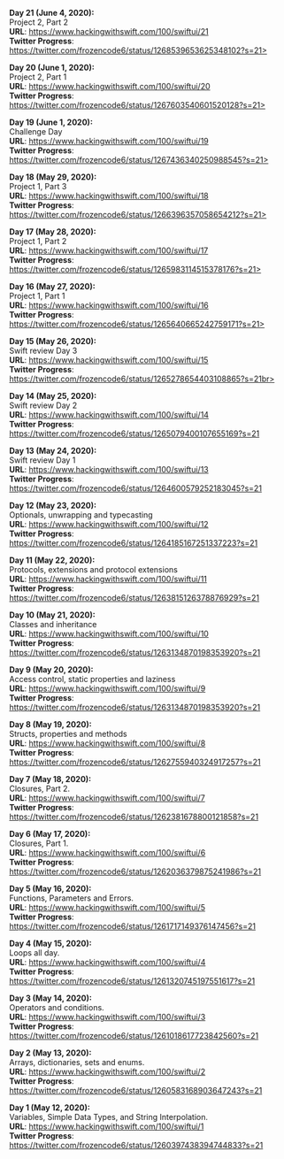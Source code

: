 
<strong>Day 21 (June 4, 2020):</strong><br> 
Project 2, Part 2<br>
<strong>URL</strong>: https://www.hackingwithswift.com/100/swiftui/21<br>
<strong>Twitter Progress</strong>: https://twitter.com/frozencode6/status/1268539653625348102?s=21>

<strong>Day 20 (June 1, 2020):</strong><br> 
Project 2, Part 1<br>
<strong>URL</strong>: https://www.hackingwithswift.com/100/swiftui/20<br>
<strong>Twitter Progress</strong>: https://twitter.com/frozencode6/status/1267603540601520128?s=21>

<strong>Day 19 (June 1, 2020):</strong><br> 
Challenge Day<br>
<strong>URL</strong>: https://www.hackingwithswift.com/100/swiftui/19<br>
<strong>Twitter Progress</strong>: https://twitter.com/frozencode6/status/1267436340250988545?s=21>

<strong>Day 18 (May 29, 2020):</strong><br> 
Project 1, Part 3<br>
<strong>URL</strong>: https://www.hackingwithswift.com/100/swiftui/18<br>
<strong>Twitter Progress</strong>: https://twitter.com/frozencode6/status/1266396357058654212?s=21>

<strong>Day 17 (May 28, 2020):</strong><br> 
Project 1, Part 2<br>
<strong>URL</strong>: https://www.hackingwithswift.com/100/swiftui/17<br>
<strong>Twitter Progress</strong>: https://twitter.com/frozencode6/status/1265983114515378176?s=21>

<strong>Day 16 (May 27, 2020):</strong><br> 
Project 1, Part 1<br>
<strong>URL</strong>: https://www.hackingwithswift.com/100/swiftui/16<br>
<strong>Twitter Progress</strong>: https://twitter.com/frozencode6/status/1265640665242759171?s=21>

<strong>Day 15 (May 26, 2020):</strong><br> 
Swift review Day 3<br>
<strong>URL</strong>: https://www.hackingwithswift.com/100/swiftui/15<br>
<strong>Twitter Progress</strong>: https://twitter.com/frozencode6/status/1265278654403108865?s=21br>

<strong>Day 14 (May 25, 2020):</strong><br> 
Swift review Day 2<br>
<strong>URL</strong>: https://www.hackingwithswift.com/100/swiftui/14<br>
<strong>Twitter Progress</strong>: https://twitter.com/frozencode6/status/1265079400107655169?s=21<br>

<strong>Day 13 (May 24, 2020):</strong><br> 
Swift review Day 1<br>
<strong>URL</strong>: https://www.hackingwithswift.com/100/swiftui/13<br>
<strong>Twitter Progress</strong>: https://twitter.com/frozencode6/status/1264600579252183045?s=21<br>

<strong>Day 12 (May 23, 2020):</strong><br> 
Optionals, unwrapping and typecasting<br>
<strong>URL</strong>: https://www.hackingwithswift.com/100/swiftui/12<br>
<strong>Twitter Progress</strong>: https://twitter.com/frozencode6/status/1264185167251337223?s=21<br>

<strong>Day 11 (May 22, 2020):</strong><br> 
Protocols, extensions and protocol extensions<br>
<strong>URL</strong>: https://www.hackingwithswift.com/100/swiftui/11<br>
<strong>Twitter Progress</strong>: https://twitter.com/frozencode6/status/1263815126378876929?s=21<br>

<strong>Day 10 (May 21, 2020):</strong><br> 
Classes and inheritance<br>
<strong>URL</strong>: https://www.hackingwithswift.com/100/swiftui/10<br>
<strong>Twitter Progress</strong>: https://twitter.com/frozencode6/status/1263134870198353920?s=21<br>

<strong>Day 9 (May 20, 2020):</strong><br> 
Access control, static properties and laziness<br>
<strong>URL</strong>: https://www.hackingwithswift.com/100/swiftui/9<br>
<strong>Twitter Progress</strong>: https://twitter.com/frozencode6/status/1263134870198353920?s=21<br>

<strong>Day 8 (May 19, 2020):</strong><br> 
Structs, properties and methods<br>
<strong>URL</strong>: https://www.hackingwithswift.com/100/swiftui/8<br>
<strong>Twitter Progress</strong>: https://twitter.com/frozencode6/status/1262755940324917257?s=21<br>

<strong>Day 7 (May 18, 2020):</strong><br> 
Closures, Part 2.<br>
<strong>URL</strong>: https://www.hackingwithswift.com/100/swiftui/7<br>
<strong>Twitter Progress</strong>: https://twitter.com/frozencode6/status/1262381678800121858?s=21<br>

<strong>Day 6 (May 17, 2020):</strong><br> 
Closures, Part 1.<br>
<strong>URL</strong>: https://www.hackingwithswift.com/100/swiftui/6<br>
<strong>Twitter Progress</strong>: https://twitter.com/frozencode6/status/1262036379875241986?s=21<br>

<strong>Day 5 (May 16, 2020):</strong><br> 
Functions, Parameters and Errors.<br>
<strong>URL</strong>: https://www.hackingwithswift.com/100/swiftui/5<br>
<strong>Twitter Progress</strong>: https://twitter.com/frozencode6/status/1261717149376147456?s=21<br>

<strong>Day 4 (May 15, 2020):</strong><br> 
Loops all day.<br>
<strong>URL</strong>: https://www.hackingwithswift.com/100/swiftui/4<br>
<strong>Twitter Progress</strong>: https://twitter.com/frozencode6/status/1261320745197551617?s=21<br>

<strong>Day 3 (May 14, 2020):</strong><br> 
Operators and conditions.<br>
<strong>URL</strong>: https://www.hackingwithswift.com/100/swiftui/3<br>
<strong>Twitter Progress</strong>: https://twitter.com/frozencode6/status/1261018617723842560?s=21<br>

<strong>Day 2 (May 13, 2020):</strong><br> 
Arrays, dictionaries, sets and enums.<br>
<strong>URL</strong>: https://www.hackingwithswift.com/100/swiftui/2<br>
<strong>Twitter Progress</strong>: https://twitter.com/frozencode6/status/1260583168903647243?s=21<br>

<strong>Day 1 (May 12, 2020):</strong><br> 
Variables, Simple Data Types, and String Interpolation.<br>
<strong>URL</strong>: https://www.hackingwithswift.com/100/swiftui/1<br>
<strong>Twitter Progress</strong>: https://twitter.com/frozencode6/status/1260397438394744833?s=21<br>
